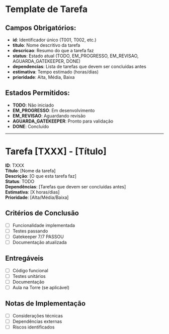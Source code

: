 # Template de Tarefa

## Campos Obrigatórios:
- **id**: Identificador único (T001, T002, etc.)
- **titulo**: Nome descritivo da tarefa
- **descricao**: Resumo do que a tarefa faz
- **status**: Estado atual (TODO, EM_PROGRESSO, EM_REVISAO, AGUARDA_GATEKEEPER, DONE)
- **dependencias**: Lista de tarefas que devem ser concluídas antes
- **estimativa**: Tempo estimado (horas/dias)
- **prioridade**: Alta, Média, Baixa

## Estados Permitidos:
- **TODO**: Não iniciado
- **EM_PROGRESSO**: Em desenvolvimento
- **EM_REVISAO**: Aguardando revisão
- **AGUARDA_GATEKEEPER**: Pronto para validação
- **DONE**: Concluído

---

# Tarefa [TXXX] - [Título]

**ID**: TXXX  
**Título**: [Nome da tarefa]  
**Descrição**: [O que esta tarefa faz]  
**Status**: TODO  
**Dependências**: [Tarefas que devem ser concluídas antes]  
**Estimativa**: [X horas/dias]  
**Prioridade**: [Alta/Média/Baixa]  

## Critérios de Conclusão
- [ ] Funcionalidade implementada
- [ ] Testes passando
- [ ] Gatekeeper 7/7 PASSOU
- [ ] Documentação atualizada

## Entregáveis
- [ ] Código funcional
- [ ] Testes unitários
- [ ] Documentação
- [ ] Aula na Torre (se aplicável)

## Notas de Implementação
- [ ] Considerações técnicas
- [ ] Dependências externas
- [ ] Riscos identificados
